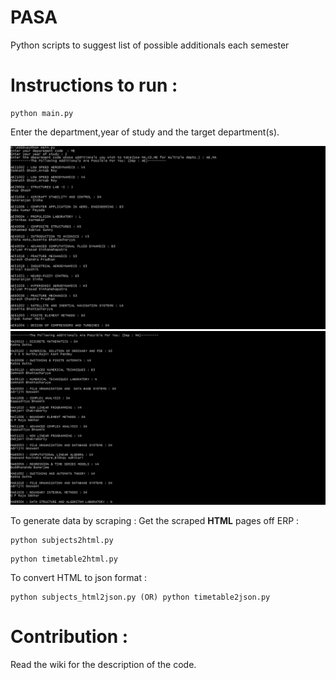 # PASA
Python scripts to suggest list of possible additionals each semester

<h1>Instructions to run : </h1>

```
python main.py
```

Enter the department,year of study and the target department(s).

<img src="Output1.PNG" />
<img src="Output2.PNG" />

To generate data by scraping : 
Get the scraped <b>HTML</b> pages off ERP : 
```
python subjects2html.py
```
```
python timetable2html.py
```

To convert HTML to json format : 
```
python subjects_html2json.py (OR) python timetable2json.py
```

<h1>Contribution : </h1>
Read the wiki for the description of the code.
